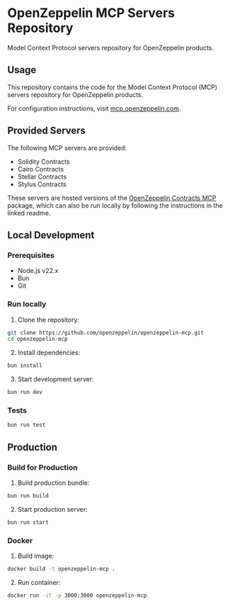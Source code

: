 # OpenZeppelin MCP Servers Repository

Model Context Protocol servers repository for OpenZeppelin products.

## Usage

This repository contains the code for the Model Context Protocol (MCP) servers repository for OpenZeppelin products.

For configuration instructions, visit [mcp.openzeppelin.com](https://mcp.openzeppelin.com).

## Provided Servers

The following MCP servers are provided:

- Solidity Contracts
- Cairo Contracts
- Stellar Contracts
- Stylus Contracts

These servers are hosted versions of the [OpenZeppelin Contracts MCP](https://github.com/OpenZeppelin/contracts-wizard/blob/master/packages/mcp/README.md) package, which can also be run locally by following the instructions in the linked readme.

## Local Development

### Prerequisites

- Node.js v22.x
- Bun
- Git

### Run locally

1. Clone the repository:

```bash
git clone https://github.com/openzeppelin/openzeppelin-mcp.git
cd openzeppelin-mcp
```

2. Install dependencies:

```bash
bun install
```

3. Start development server:

```bash
bun run dev
```

### Tests

```bash
bun run test
```

## Production

### Build for Production

1. Build production bundle:

```bash
bun run build
```

2. Start production server:

```bash
bun run start
```

### Docker

1. Build image:

```bash
docker build -t openzeppelin-mcp .
```

2. Run container:

```bash
docker run -it -p 3000:3000 openzeppelin-mcp
```
